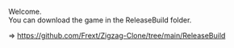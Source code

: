 Welcome.\
You can download the game in the ReleaseBuild folder.

=> https://github.com/Frext/Zigzag-Clone/tree/main/ReleaseBuild
